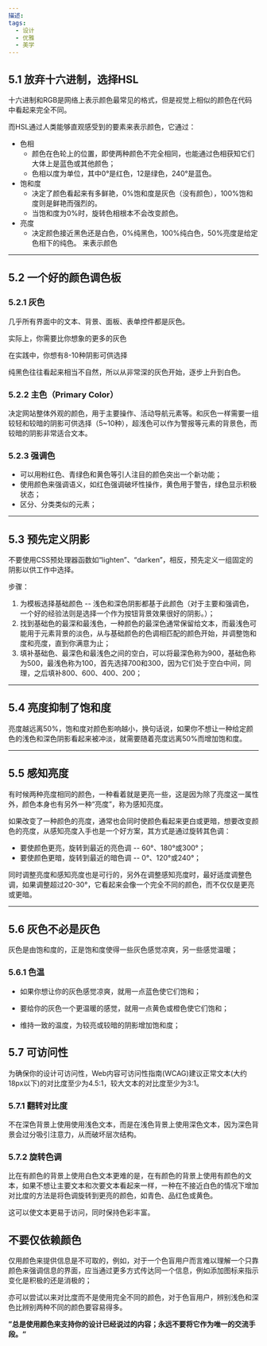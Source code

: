 ```yaml
---
描述: 
tags:
  - 设计
  - 优雅
  - 美学
---
```

## 5.1 放弃十六进制，选择HSL

十六进制和RGB是网络上表示颜色最常见的格式，但是视觉上相似的颜色在代码中看起来完全不同。

而HSL通过人类能够直观感受到的要素来表示颜色，它通过：
- 色相
	- 颜色在色轮上的位置，即使两种颜色不完全相同，也能通过色相获知它们大体上是蓝色或其他颜色；
	- 色相以度为单位，其中0°是红色，12是绿色，240°是蓝色。
- 饱和度
	- 决定了颜色看起来有多鲜艳，0%饱和度是灰色（没有颜色），100%饱和度则是鲜艳而强烈的。
	- 当饱和度为0%时，旋转色相根本不会改变颜色。
- 亮度
	- 决定颜色接近黑色还是白色，0%纯黑色，100%纯白色，50%亮度是给定色相下的纯色。
来表示颜色
---
## 5.2 一个好的颜色调色板

### 5.2.1 灰色

几乎所有界面中的文本、背景、面板、表单控件都是灰色。

实际上，你需要比你想象的更多的灰色

在实践中，你想有8-10种阴影可供选择

纯黑色往往看起来相当不自然，所以从非常深的灰色开始，逐步上升到白色。

### 5.2.2 主色（Primary Color）

决定网站整体外观的颜色，用于主要操作、活动导航元素等。和灰色一样需要一组较轻和较暗的阴影可供选择（5~10种），超浅色可以作为警报等元素的背景色，而较暗的阴影非常适合文本。

### 5.2.3 强调色

- 可以用粉红色、青绿色和黄色等引人注目的颜色突出一个新功能；
- 使用颜色来强调语义，如红色强调破坏性操作，黄色用于警告，绿色显示积极状态；
- 区分、分类类似的元素；

---
## 5.3 预先定义阴影

不要使用CSS预处理器函数如“lighten”、“darken”，相反，预先定义一组固定的阴影以供工作中选择。

步骤：
1. 为模板选择基础颜色 -- 浅色和深色阴影都基于此颜色（对于主要和强调色，一个好的经验法则是选择一个作为按钮背景效果很好的阴影。）；
2. 找到基础色的最深和最浅色，一种颜色的最深色通常保留给文本，而最浅色可能用于元素背景的淡色，从与基础颜色的色调相匹配的颜色开始，并调整饱和度和亮度，直到你满意为止；
3. 填补基础色、最深色和最浅色之间的空白，可以将最深色称为900，基础色称为500，最浅色称为100，首先选择700和300，因为它们处于空白中间，同理，之后填补800、600、400、200；
---
## 5.4  亮度抑制了饱和度

亮度越远离50%，饱和度对颜色影响越小，换句话说，如果你不想让一种给定颜色的浅色和深色阴影看起来被冲淡，就需要随着亮度远离50%而增加饱和度。

---
## 5.5 感知亮度

有时候两种亮度相同的颜色，一种看着就是更亮一些，这是因为除了亮度这一属性外，颜色本身也有另外一种“亮度”，称为感知亮度。

如果改变了一种颜色的亮度，通常也会同时使颜色看起来更白或更暗，想要改变颜色的亮度，从感知亮度入手也是一个好方案，其方式是通过旋转其色调：

- 要使颜色更亮，旋转到最近的亮色调 -- 60°、180°或300°；
- 要使颜色更暗，旋转到最近的暗色调 -- 0°、120°或240°；

同时调整亮度和感知亮度也是可行的，另外在调整感知亮度时，最好适度调整色调，如果调整超过20-30°，它看起来会像一个完全不同的颜色，而不仅仅是更亮或更暗。

---
## 5.6 灰色不必是灰色

灰色是由饱和度的，正是饱和度使得一些灰色感觉凉爽，另一些感觉温暖；

### 5.6.1 色温

- 如果你想让你的灰色感觉凉爽，就用一点蓝色使它们饱和；

- 要给你的灰色一个更温暖的感觉，就用一点黄色或橙色使它们饱和；

- 维持一致的温度，为较亮或较暗的阴影增加饱和度；

## 5.7 可访问性

为确保你的设计可访问性，Web内容可访问性指南(WCAG)建议正常文本(大约18px以下)的对比度至少为4.5:1，较大文本的对比度至少为3:1。

### 5.7.1  翻转对比度

不在深色背景上使用使用浅色文本，而是在浅色背景上使用深色文本，因为深色背景会过分吸引注意力，从而破坏层次结构。

### 5.7.2 旋转色调

比在有颜色的背景上使用白色文本更难的是，在有颜色的背景上使用有颜色的文本，如果不想让主要文本和次要文本看起来一样，一种在不接近白色的情况下增加对比度的方法是将色调旋转到更亮的颜色，如青色、品红色或黄色。

这可以使文本更易于访问，同时保持色彩丰富。

## 不要仅依赖颜色

仅用颜色来提供信息是不可取的，例如，对于一个色盲用户而言难以理解一个只靠颜色来强调信息的界面，应当通过更多方式传达同一个信息，例如添加图标来指示变化是积极的还是消极的；

亦可以尝试以来对比度而不是使用完全不同的颜色，对于色盲用户，辨别浅色和深色比辨别两种不同的颜色要容易得多。

**”总是使用颜色来支持你的设计已经说过的内容；永远不要将它作为唯一的交流手段。“**